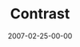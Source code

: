 ---
layout: message
category: message
series: "Kingdom"
title: "Contrast"
date: 2007-02-25-00-00
message_id: 30
sc-permalink-url: "http://soundcloud.com/crdschurch/contrast-2"
audio: "http://s3.amazonaws.com/crossroads-media/messages/audio/Kingdom_02_Contrast_02-25-07_Tome.mp3"
audio-duration: "39:17"
tag: 
 - forgive
 - war
 - pledge-of-allegiance
 - united-states
 - tome
 - world
 - kingdom
 - kingdom-of-god
explicit: false
---